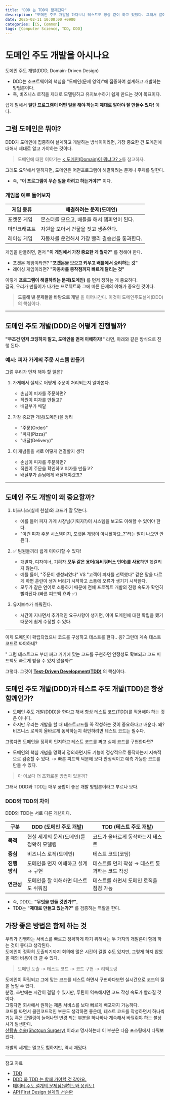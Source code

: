 ```yaml
---
title: "DDD 는 TDD와 함께간다"
description: "도메인 주도 개발을 하다보니 테스트도 항상 같이 하고 있었다. 그래서 알아보기로"
date: 2025-02-11 10:00:00 +0900
categories: [CS, Common]
tags: [Computer Science, TDD, DDD]
---
```


# 도메인 주도 개발을 아시나요
도메인 주도 개발(DDD, Domain-Driven Design)
- DDD는 소프트웨어의 핵심을 "도메인(문제 영역)"에 집중하여 설계하고 개발하는 방법론이다.
- 즉, 비즈니스 로직을 제대로 모델링하고 유지보수하기 쉽게 만드는 것이 목표이다.

쉽게 말해서 **일단 프로그램이 어떤 일을 해야 하는지 제대로 알아야 잘 만들수 있다!** 이다.

## 그럼 도메인은 뭐야?
DDD가 도메인에 집중하여 설계하고 개발하는 방식이이라면, 가장 중요한 건 도메인에 대해서 제대로 알고 가야하는 것이다.

>도메인에 대한 이야기는 [< 도메인(Domain)이 뭐냐고? >](https://crescentfull.github.io/posts/domain/)를 참고하자.

그래도 요약해서 말하자면,
도메인은 어떤프로그램이 해결하려는 문제나 주제를 말한다.
- 즉, **"이 프로그램이 무슨 일을 하려고 하는거야?"** 이다.

### 게임을 예로 들어보자

| 게임 종류 | 해결하려는 문제(도메인) |
|----------|------------------|
| 포켓몬 게임 | 몬스터를 모으고, 배틀을 해서 챔피언이 된다. |
| 마인크래프트 | 자원을 모아서 건물을 짓고 생존한다. |
| 레이싱 게임 | 자동차를 운전해서 가장 빨리 결승선을 통과한다. |

게임을 만들려면, 먼저 **"이 게임에서 가장 중요한 게 뭘까?"** 를 정해야 한다.

- 포켓몬 게임이라면? **"포켓몬을 모으고 키우고 배틀에서 승리하는 것"**  
- 레이싱 게임이라면? **"자동차를 종착점까지 빠르게 달리는 것"**  

이렇게 **프로그램이 해결하려는 문제(도메인)** 를 먼저 정하는 게 중요하다.<br/>
결국, 우리가 만들어가 나가는 프로젝트와 그에 따른 문제의 이해가 중요한 것이다.

> **도출해 낸 문제들을 바탕으로 개발** 을 이어나간다.
이것이 도메인주도설계(DDD)의 핵심이다.

---

## 도메인 주도 개발(DDD)은 어떻게 진행될까?
 **"무조건 먼저 코딩하지 말고, 도메인을 먼저 이해하자!"** 라면,
아래와 같은 방식으로 진행 된다.

### 예시: 피자 가게의 주문 시스템 만들기
그럼 우리가 먼저 해야 할 일은?

1. 가게에서 실제로 어떻게 주문이 처리되는지 알아본다.
   - 손님이 피자를 주문하면?
   - 직원이 피자를 만들고?
   - 배달부가 배달

2. 가장 중요한 개념(도메인)을 정리 
   - "주문(Order)"  
   - "피자(Pizza)"  
   - "배달(Delivery)"  

3. 이 개념들을 서로 어떻게 연결할지 생각 
   - 손님이 피자를 주문하면?
   - 직원이 주문을 확인하고 피자를 만들고?
   - 배달부가 손님에게 배달해야겠죠?

---

## 도메인 주도 개발이 왜 중요할까?
1. 비즈니스(실제 현실)와 코드가 잘 맞는다.
    - 예를 들어 피자 가게 사장님(기획자?)이 시스템을 보고도 이해할 수 있어야 한다.
    - "이건 피자 주문 시스템이지, 포켓몬 게임이 아니잖아요..?"라는 말이 나오면 안된다.

2. ✅ 팀원들끼리 쉽게 이야기할 수 있다!
    - 개발자, 디자이너, 기획자 **모두 같은 용어(유비쿼터스 언어)를 사용**하면 헷갈리지 않는다.
    - 예를 들어, "주문이 생성되었다" VS "고객이 피자를 선택했다" 같은 말을 다르게 하면 혼란이 생겨 버리기 시작하고 소통에 오류가 생기기 시작한다.
    - 모두가 같은 언어로 소통하기 때문에 전체 프로젝트 개발의 진행 속도가 확연히 빨라진다.(빠른 피드백 효과 ✅)

3. 유지보수가 쉬워진다.
    - 시간이 지나면서 추가적인 요구사항이 생기면, 이미 도메인에 대한 확립을 했기 때문에 쉽게 수정할 수 있다.

--- 
이제 도메인이 확립되었으니 코드를 구성하고 테스트를 한다..
응? 그런데 계속 테스트 코드르 짜야하네?<br/>

" 그럼 테스트코드 부터 짜고 거기에 맞는 코드를 구현하면 안정성도 확보되고 코드 피드백도 빠르게 받을 수 있지 않을까?"

그렇다. 그것이 **[Test-Driven Development(TDD)](https://en.wikipedia.org/wiki/Test-driven_development)** 의 핵심이다.

## 도메인 주도 개발(DDD)과 테스트 주도 개발(TDD)은 항상 함께인가?
- 도메인 주도 개발(DDD)을 한다고 해서 항상 테스트 코드(TDD)를 적용해야 하는 것은 아니다.
- 하지만 우리는 개발을 할 때 테스트코드를 꼭 작성하는 것이 중요하다고 배운다. 왜? 비즈니스 로직이 올바르게 동작하는지 확인하려면 테스트 코드는 필수다.

그렇다면 도메인을 정확히 인지하고 테스트 코드를 짜고 실제 코드를 구현한다면?

- 도메인의 핵심 개념을 명확히 정의하면서도 기능이 정상적으로 동작하는지 지속적으로 검증할 수 있다.
-> 빠른 피드백 덕분에 보다 안정적이고 예측 가능한 코드를 만들 수 있다.

>아 이보다 더 조화로운 방법이 있을까?

그래서 DDD와 TDD는 매우 궁합이 좋은 개발 방법론이라고 부르나 보다.

### DDD와 TDD의 차이
DDD와 TDD는 서로 다른 개념이다.

| 구분 | DDD (도메인 주도 개발) | TDD (테스트 주도 개발) |
|------|-----------------|-----------------|
| **목적** | 현실 세계의 문제(도메인)를 정확히 모델링 | 코드가 올바르게 동작하는지 테스트 |
| **중심** | 비즈니스 로직(도메인) | 테스트 코드(코딩) |
| **진행 방식** | 도메인을 먼저 이해하고 설계 → 구현 | 테스트를 먼저 작성 → 테스트 통과하는 코드 작성 |
| **연관성** | 도메인을 잘 이해하면 테스트도 쉬워짐 | 테스트를 하면서 도메인 로직을 점검 가능 |

- 즉, DDD는 **"무엇을 만들 것인가?"**,  
- TDD는 **"제대로 만들고 있는가?"** 를 검증하는 역할을 한다.

## 가장 좋은 방법은 함께 하는 것
우리가 진행하는 서비스를 빠르고 정확하게 하기 위해서는 두 가지의 개발론이 함께 하는 것이 좋다고 생각된다.<br/>
도메인이 정확히 도출되기까지 회의에 많은 시간이 걸릴 수도 있지만, 그렇게 하지 않았을 때의 비용이 더 클 수 있다.

> 도메인 도출 -> 테스트 코드 -> 코드 구현 -> 리펙토링 

도메인이 확립되고 그에 맞는 코드를 테스트 하면서 구현하다보면 실시간으로 코드의 질을 높일 수 있다.<br/>
분명, 초반에는 시간이 걸릴 수 있지만, 루틴이 익숙해지면 코드 작성 속도가 빨라질 것이다.<br/>
그렇다면 회사에서 원하는 제품 서비스를  보다 빠르게 배포까지 가능하다.<br/>
코드를 짜면서 클린코드적인 부분도 생각하면 좋은데, 테스트 코드를 작성하면서 하나씩 기능 혹은 모델링이 늘어나면 변경 되는 부분을 하나하나 계속해서 바꿔줘야 하는 불상사가 발생한다.<br/>
[산탕총 수술(Shotgun Surgery)](https://en.wikipedia.org/wiki/Shotgun_surgery) 이라고 명시하는데 이 부분은 다음 포스팅에서 다뤄보겠다.

개발의 세계는 멀고도 험하지만, 역시 재밌다.


---

참고 자료
- [TDD](https://en.wikipedia.org/wiki/Test-driven_development)
- [DDD 와 TDD 는 함께 가야할 것 같아요.](https://6161990src.tistory.com/132)
- [데이터 주도 설계의 문제점(결합도와 응집도)](https://galid1.tistory.com/682)
- [API First Design 설계의 선순환](https://happy-coding-day.tistory.com/entry/1-API-First-Design-%EC%84%A4%EA%B3%84%EC%9D%98-%EC%84%A0%EC%88%9C%ED%99%98)